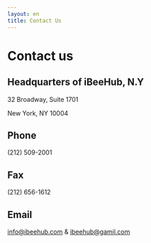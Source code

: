 ```yaml
---
layout: en
title: Contact Us
---
```

# Contact us

## Headquarters of iBeeHub, N.Y
32 Broadway, Suite 1701

New York, NY 10004



## Phone
(212) 509-2001

## Fax
(212) 656-1612

## Email
[info@ibeehub.com](mailto:info@ibeehub.com)  &  [ibeehub@gamil.com](mailto:ibeehub@gamil.com)
